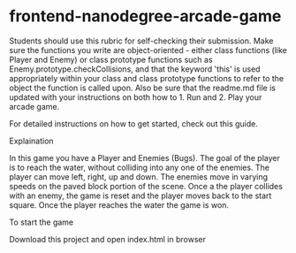 frontend-nanodegree-arcade-game
===============================

Students should use this rubric for self-checking their submission. Make sure the functions you write are object-oriented - either class functions (like Player and Enemy) or class prototype functions such as Enemy.prototype.checkCollisions, and that the keyword 'this' is used appropriately within your class and class prototype functions to refer to the object the function is called upon. Also be sure that the readme.md file is updated with your instructions on both how to 1. Run and 2. Play your arcade game.

For detailed instructions on how to get started, check out this guide.


Explaination

In this game you have a Player and Enemies (Bugs). The goal of the player is to reach the water, without colliding into any one of the enemies. The player can move left, right, up and down. The enemies move in varying speeds on the paved block portion of the scene. Once a the player collides with an enemy, the game is reset and the player moves back to the start square. Once the player reaches the water the game is won.

To start the game

Download this project and open index.html in browser
